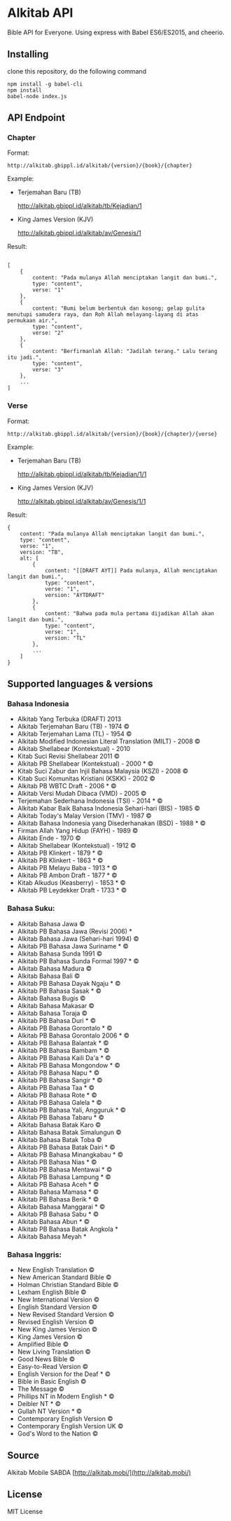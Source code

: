 # Alkitab API

Bible API for Everyone. Using express with Babel ES6/ES2015, and cheerio. 

## Installing

clone this repository, do the following command
	
	npm install -g babel-cli
	npm install
	babel-node index.js

## API Endpoint

### Chapter

Format: 

	http://alkitab.gbippl.id/alkitab/{version}/{book}/{chapter}

Example: 

- Terjemahan Baru (TB)

	http://alkitab.gbippl.id/alkitab/tb/Kejadian/1

- King James Version (KJV)

	http://alkitab.gbippl.id/alkitab/av/Genesis/1

Result: 

```

[
	{
		content: "Pada mulanya Allah menciptakan langit dan bumi.",
		type: "content",
		verse: "1"
	},
	{
		content: "Bumi belum berbentuk dan kosong; gelap gulita menutupi samudera raya, dan Roh Allah melayang-layang di atas permukaan air.",
		type: "content",
		verse: "2"
	},
	{
		content: "Berfirmanlah Allah: "Jadilah terang." Lalu terang itu jadi.",
		type: "content",
		verse: "3"
	},
	...
]
```


### Verse

Format: 

	http://alkitab.gbippl.id/alkitab/{version}/{book}/{chapter}/{verse}

Example: 

- Terjemahan Baru (TB)

	http://alkitab.gbippl.id/alkitab/tb/Kejadian/1/1

- King James Version (KJV)

	http://alkitab.gbippl.id/alkitab/av/Genesis/1/1

Result: 

```
{
	content: "Pada mulanya Allah menciptakan langit dan bumi.",
	type: "content",
	verse: "1",
	version: "TB",
	alt: [
		{
			content: "[[DRAFT AYT]] Pada mulanya, Allah menciptakan langit dan bumi.",
			type: "content",
			verse: "1",
			version: "AYTDRAFT"
		},
		{
			content: "Bahwa pada mula pertama dijadikan Allah akan langit dan bumi.",
			type: "content",
			verse: "1",
			version: "TL"
		},
		...
	]
}

```



## Supported languages & versions

### Bahasa Indonesia

- Alkitab Yang Terbuka (DRAFT) 2013
- Alkitab Terjemahan Baru (TB) - 1974 ©
- Alkitab Terjemahan Lama (TL) - 1954 ©
- Alkitab Modified Indonesian Literal Translation (MILT) - 2008 ©
- Alkitab Shellabear (Kontekstual) - 2010
- Kitab Suci Revisi Shellabear 2011 ©
- Alkitab PB Shellabear (Kontekstual) - 2000 * ©
- Kitab Suci Zabur dan Injil Bahasa Malaysia (KSZI) - 2008 ©
- Kitab Suci Komunitas Kristiani (KSKK) - 2002 ©
- Alkitab PB WBTC Draft - 2006 * ©
- Alkitab Versi Mudah Dibaca (VMD) - 2005 ©
- Terjemahan Sederhana Indonesia (TSI) - 2014 * ©
- Alkitab Kabar Baik Bahasa Indonesia Sehari-hari (BIS) - 1985 ©
- Alkitab Today's Malay Version (TMV) - 1987 ©
- Alkitab Bahasa Indonesia yang Disederhanakan (BSD) - 1988 * ©
- Firman Allah Yang Hidup (FAYH) - 1989 ©
- Alkitab Ende - 1970 ©
- Alkitab Shellabear (Kontekstual) - 1912 ©
- Alkitab PB Klinkert - 1879 * ©
- Alkitab PB Klinkert - 1863 * ©
- Alkitab PB Melayu Baba - 1913 * ©
- Alkitab PB Ambon Draft - 1877 * ©
- Kitab Alkudus (Keasberry) - 1853 * ©
- Alkitab PB Leydekker Draft - 1733 * ©

### Bahasa Suku:

- Alkitab Bahasa Jawa ©
- Alkitab PB Bahasa Jawa (Revisi 2006) *
- Alkitab Bahasa Jawa (Sehari-hari 1994) ©
- Alkitab PB Bahasa Jawa Suriname * ©
- Alkitab Bahasa Sunda 1991 ©
- Alkitab PB Bahasa Sunda Formal 1997 * ©
- Alkitab Bahasa Madura ©
- Alkitab Bahasa Bali ©
- Alkitab PB Bahasa Dayak Ngaju * ©
- Alkitab PB Bahasa Sasak * ©
- Alkitab Bahasa Bugis ©
- Alkitab Bahasa Makasar ©
- Alkitab Bahasa Toraja ©
- Alkitab PB Bahasa Duri * ©
- Alkitab PB Bahasa Gorontalo * ©
- Alkitab PB Bahasa Gorontalo 2006 * ©
- Alkitab PB Bahasa Balantak * ©
- Alkitab PB Bahasa Bambam * ©
- Alkitab PB Bahasa Kaili Da'a * ©
- Alkitab PB Bahasa Mongondow * ©
- Alkitab PB Bahasa Napu * ©
- Alkitab PB Bahasa Sangir * ©
- Alkitab PB Bahasa Taa * ©
- Alkitab PB Bahasa Rote * ©
- Alkitab PB Bahasa Galela * ©
- Alkitab PB Bahasa Yali, Angguruk * ©
- Alkitab PB Bahasa Tabaru * ©
- Alkitab Bahasa Batak Karo ©
- Alkitab Bahasa Batak Simalungun ©
- Alkitab Bahasa Batak Toba ©
- Alkitab PB Bahasa Batak Dairi * ©
- Alkitab PB Bahasa Minangkabau * ©
- Alkitab PB Bahasa Nias * ©
- Alkitab PB Bahasa Mentawai * ©
- Alkitab PB Bahasa Lampung * ©
- Alkitab PB Bahasa Aceh * ©
- Alkitab Bahasa Mamasa * ©
- Alkitab PB Bahasa Berik * ©
- Alkitab Bahasa Manggarai * ©
- Alkitab PB Bahasa Sabu * ©
- Alkitab Bahasa Abun * ©
- Alkitab PB Bahasa Batak Angkola *
- Alkitab Bahasa Meyah *

### Bahasa Inggris:

- New English Translation ©
- New American Standard Bible ©
- Holman Christian Standard Bible ©
- Lexham English Bible ©
- New International Version ©
- English Standard Version ©
- New Revised Standard Version ©
- Revised English Version ©
- New King James Version ©
- King James Version ©
- Amplified Bible ©
- New Living Translation ©
- Good News Bible ©
- Easy-to-Read Version ©
- English Version for the Deaf * ©
- Bible in Basic English ©
- The Message ©
- Phillips NT in Modern English * ©
- Deibler NT * ©
- Gullah NT Version * ©
- Contemporary English Version ©
- Contemporary English Version UK ©
- God's Word to the Nation ©

## Source

Alkitab Mobile SABDA [http://alkitab.mobi/](http://alkitab.mobi/)

## License

MIT License

